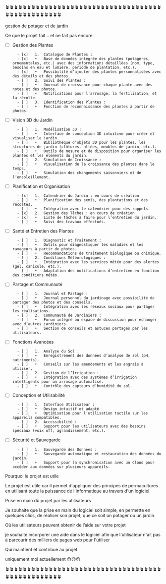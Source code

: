 🪴🪴🪴🪴🪴🪴🪴🪴🪴🪴🪴🪴🪴🪴🪴🪴🪴🪴🪴🪴🪴🪴🪴🪴🪴🪴🪴🪴🪴🪴🪴🪴🪴🪴🪴🪴🪴🪴🪴🪴🪴🪴🪴🪴🪴🪴🪴🪴🪴

gestion de potager et de jardin

Ce que le projet fait... et ne fait pas encore:

- [ ] Gestion des Plantes

        - [x] 	1.	Catalogue de Plantes :
        - [x] 	•	Base de données intégrée des plantes (potagères, ornementales, etc.) avec des informations détaillées (nom, type, besoins en eau et lumière, période de plantation, etc.).
        - [x] 	•	Possibilité d’ajouter des plantes personnalisées avec des détails et des photos.
        - [ ] 	2.	Suivi des Plantes :
        - [ ] 	•	Journal de croissance pour chaque plante avec des notes et des photos.
        - [ ] 	•	Notifications pour l’arrosage, la fertilisation, et la récolte.
        - [ ] 	3.	Identification des Plantes :
        - [ ] 	•	Fonction de reconnaissance des plantes à partir de photos.

- [ ] Vision 3D du Jardin

        - [ ] 	1.	Modélisation 3D :
        - [ ] 	•	Interface de conception 3D intuitive pour créer et visualiser le jardin.
        - [ ] 	•	Bibliothèque d’objets 3D pour les plantes, les structures de jardin (clôtures, allées, meubles de jardin, etc.).
        - [ ] 	•	Outils de mesure et de disposition pour organiser les plantes et les éléments du jardin.
        - [ ] 	2.	Simulation de Croissance :
        - [ ] 	•	Visualisation de la croissance des plantes dans le temps.
        - [ ] 	•	Simulation des changements saisonniers et de l’ensoleillement.

- [ ] Planification et Organisation

        - [x] 	1.	Calendrier du Jardin : en cours de création
        - [ ] 	•	Planification des semis, des plantations et des récoltes.
        - [ ] 	•	Intégration avec le calendrier pour des rappels.
        - [x] 	2.	Gestion des Tâches : en cours de création
        - [x] 	•	Liste de tâches à faire pour l’entretien du jardin.
        - [ ] 	•	Suivi des travaux effectués.

- [ ] Santé et Entretien des Plantes

        - [ ] 	1.	Diagnostic et Traitement :
        - [ ] 	•	Outils pour diagnostiquer les maladies et les ravageurs à partir de photos.
        - [ ] 	•	Recommandations de traitement biologique ou chimique.
        - [ ] 	2.	Conditions Météorologiques :
        - [ ] 	•	Intégration avec les services météo pour des alertes (gel, canicule, etc.).
        - [ ] 	•	Adaptation des notifications d’entretien en fonction des conditions météo.

- [ ] Partage et Communauté

        - [ ] 	1.	Journal et Partage :
        - [ ] 	•	Journal personnel du jardinage avec possibilité de partager des photos et des conseils.
        - [ ] 	•	Intégration avec les réseaux sociaux pour partager les réalisations.
        - [ ] 	2.	Communauté de Jardiniers :
        - [ ] 	•	Forum intégré ou espace de discussion pour échanger avec d’autres jardiniers.
        - [ ] 	•	Section de conseils et astuces partagés par les utilisateurs.

- [ ] Fonctions Avancées

        - [ ] 	1.	Analyse du Sol :
        - [ ] 	•	Enregistrement des données d’analyse de sol (pH, nutriments).
        - [ ] 	•	Conseils sur les amendements et les engrais à utiliser.
        - [ ] 	2.	Gestion de l’Irrigation :
        - [ ] 	•	Intégration avec des systèmes d’irrigation intelligents pour un arrosage automatisé.
        - [ ] 	•	Contrôle des capteurs d’humidité du sol.

- [ ] Conception et Utilisabilité

        - [ ] 	1.	Interface Utilisateur :
        - [ ] 	•	Design intuitif et adapté 
        - [ ] 	•	Optimisation pour l’utilisation tactile sur les appareils compatibles.
        - [ ] 	2.	Accessibilité :
        - [ ] 	•	Support pour les utilisateurs avec des besoins spéciaux (voix off, agrandissement, etc.).

- [ ] Sécurité et Sauvegarde

        - [ ] 	1.	Sauvegarde des Données :
        - [ ] 	•	Sauvegarde automatique et restauration des données du jardin.
        - [ ] 	•	Support pour la synchronisation avec un Cloud pour accéder aux données sur plusieurs appareils.

Pourquoi le projet est utile


Le projet est utile car il permet d'appliquer des principes de permacultures en utilisant toute la puissance de 
l'informatique au travers d'un logiciel.

Prise en main du projet par les utilisateurs


Je souhaite que la prise en main du logiciel soit simple, en permette en quelques clics, de réaliser son projet, que ce
soit un potager ou un jardin.

Où les utilisateurs peuvent obtenir de l’aide sur votre projet


je souhaite incorporer une aide dans le logiciel afin que l'utilisateur n'ait pas à parcourir des milliers de pages web
pour l'utiliser


Qui maintient et contribue au projet

uniquement moi actuellement 😓😓😓


🪴🪴🪴🪴🪴🪴🪴🪴🪴🪴🪴🪴🪴🪴🪴🪴🪴🪴🪴🪴🪴🪴🪴🪴🪴🪴🪴🪴🪴🪴🪴🪴🪴🪴🪴🪴🪴🪴🪴🪴🪴🪴🪴🪴🪴🪴🪴🪴🪴
